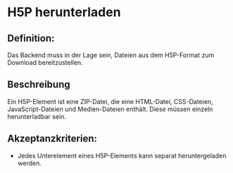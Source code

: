 # H5P herunterladen

## Definition:

Das Backend muss in der Lage sein, Dateien aus dem H5P-Format zum Download bereitzustellen.

## Beschreibung
Ein H5P-Element ist eine ZIP-Datei, die eine HTML-Datei, CSS-Dateien, JavaScript-Dateien und Medien-Dateien enthält.
Diese müssen einzeln herunterladbar sein.

## Akzeptanzkriterien:
- Jedes Unterelement eines H5P-Elements kann separat heruntergeladen werden.